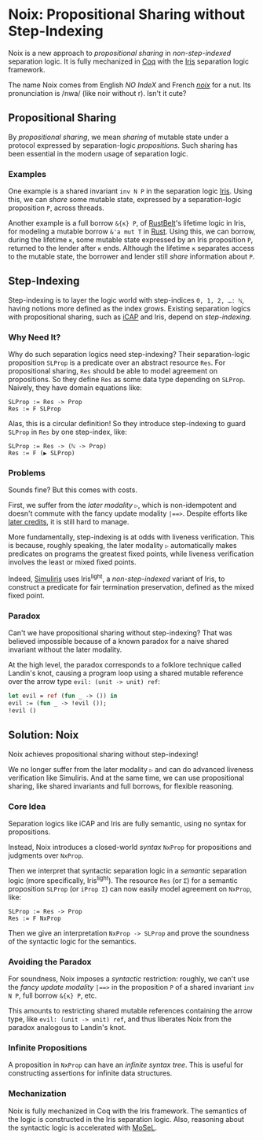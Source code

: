 # Noix: Propositional Sharing without Step-Indexing

Noix is a new approach to *propositional sharing*
in *non-step-indexed* separation logic.
It is fully mechanized in [Coq](https://coq.inria.fr/) with the [Iris](https://iris-project.org/) separation logic framework.

The name Noix comes from English *NO IndeX* and French [*noix*](https://en.wiktionary.org/wiki/noix) for a nut.
Its pronunciation is /nwa/ (like noir without r).
Isn't it cute?

## Propositional Sharing

By *propositional sharing*, we mean *sharing* of mutable state
under a protocol expressed by separation-logic *propositions*.
Such sharing has been essential in the modern usage of separation logic.

### Examples

One example is a shared invariant `inv N P`
in the separation logic [Iris](https://iris-project.org/).
Using this, we can *share* some mutable state, expressed by a separation-logic proposition `P`, across threads.

Another example is a full borrow `&{κ} P`,
of [RustBelt](https://plv.mpi-sws.org/rustbelt/popl18/)'s lifetime logic in Iris,
for modeling a mutable borrow `&'a mut T` in [Rust](https://www.rust-lang.org/).
Using this, we can borrow, during the lifetime `κ`, some mutable state expressed by an Iris proposition `P`,
returned to the lender after `κ` ends.
Although the lifetime `κ` separates access to the mutable state,
the borrower and lender still *share* information about `P`.

## Step-Indexing

Step-indexing is to layer the logic world with step-indices `0, 1, 2, …: ℕ`,
having notions more defined as the index grows.
Existing separation logics with propositional sharing,
such as [iCAP](https://www.cs.au.dk/~birke/papers/icap-conf.pdf) and Iris,
depend on *step-indexing*.

### Why Need It?

Why do such separation logics need step-indexing?
Their separation-logic proposition `SLProp` is a predicate over an abstract resource `Res`.
For propositional sharing, `Res` should be able to model agreement on propositions.
So they define `Res` as some data type depending on `SLProp`.
Naively, they have domain equations like:
```
SLProp := Res -> Prop
Res := F SLProp
```
Alas, this is a circular definition!
So they introduce step-indexing to guard `SLProp` in `Res` by one step-index, like:
```
SLProp := Res -> (ℕ -> Prop)
Res := F (▶ SLProp)
```

### Problems

Sounds fine? But this comes with costs.

First, we suffer from the *later modality* `▷`, which is non-idempotent and doesn't commute with the fancy update modality `|==>`.
Despite efforts like [later credits](https://plv.mpi-sws.org/later-credits/), it is still hard to manage.

More fundamentally, step-indexing is at odds with liveness verification.
This is because, roughly speaking, the later modality `▷` automatically makes predicates on programs the greatest fixed points,
while liveness verification involves the least or mixed fixed points.

Indeed, [Simuliris](https://iris-project.org/pdfs/2022-popl-simuliris.pdf) uses Iris<sup>light</sup>, a *non-step-indexed* variant of Iris, to construct a predicate for fair termination preservation, defined as the mixed fixed point.

### Paradox

Can't we have propositional sharing without step-indexing?
That was believed impossible because of a known paradox for a naive shared invariant without the later modality.

At the high level, the paradox corresponds to a folklore technique called Landin's knot,
causing a program loop using a shared mutable reference over the arrow type `evil: (unit -> unit) ref`:
```ocaml
let evil = ref (fun _ -> ()) in  
evil := (fun _ -> !evil ());
!evil ()
```

## Solution: Noix

Noix achieves propositional sharing without step-indexing!

We no longer suffer from the later modality `▷` and can do advanced liveness verification like Simuliris.
And at the same time, we can use propositional sharing, like shared invariants and full borrows, for flexible reasoning.

### Core Idea

Separation logics like iCAP and Iris are fully semantic, using no syntax for propositions.

Instead, Noix introduces a closed-world *syntax* `NxProp` for propositions and judgments over `NxProp`.

Then we interpret that syntactic separation logic in a *semantic* separation logic (more specifically, Iris<sup>light</sup>).
The resource `Res` (or `Σ`) for a semantic proposition `SLProp` (or `iProp Σ`) can now easily model agreement on `NxProp`, like:
```
SLProp := Res -> Prop
Res := F NxProp
```
Then we give an interpretation `NxProp -> SLProp`
and prove the soundness of the syntactic logic for the semantics.

### Avoiding the Paradox

For soundness, Noix imposes a *syntactic* restriction:
roughly, we can't use the *fancy update modality* `|==>` in the proposition `P` of a shared invariant `inv N P`, full borrow `&{κ} P`, etc.

This amounts to restricting shared mutable references containing the arrow type, like `evil: (unit -> unit) ref`,
and thus liberates Noix from the paradox analogous to Landin's knot.

### Infinite Propositions

A proposition in `NxProp` can have an *infinite syntax tree*.
This is useful for constructing assertions for infinite data structures.

### Mechanization

Noix is fully mechanized in Coq with the Iris framework.
The semantics of the logic is constructed in the Iris separation logic.
Also, reasoning about the syntactic logic is accelerated with [MoSeL](https://iris-project.org/mosel/).
